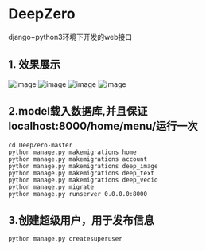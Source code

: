 # DeepZero
django+python3环境下开发的web接口

## 1. 效果展示  
![image](https://github.com/shen1994/README_FILE/raw/master/images/menu.jpg)
![image](https://github.com/shen1994/README_FILE/raw/master/images/blog_submit.jpg)
![image](https://github.com/shen1994/README_FILE/raw/master/images/image_retrieval.jpg)
![image](https://github.com/shen1994/README_FILE/raw/master/images/text_chat.jpg)

## 2.model载入数据库,并且保证localhost:8000/home/menu/运行一次  
`cd DeepZero-master`  
`python manage.py makemigrations home`  
`python manage.py makemigrations account`  
`python manage.py makemigrations deep_image`  
`python manage.py makemigrations deep_text`  
`python manage.py makemigrations deep_vedio`  
`python manage.py migrate`  
`python manage.py runserver 0.0.0.0:8000`  

## 3.创建超级用户，用于发布信息  
`python manage.py createsuperuser`
